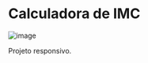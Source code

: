 <h1> Calculadora de IMC </h1>

![image](https://user-images.githubusercontent.com/105525498/207459930-beb4c95e-d588-4d5c-a4d6-b07104a8c51e.png)

Projeto responsivo.
